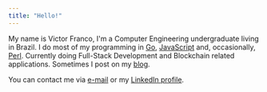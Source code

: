 ```yaml
---
title: "Hello!"
---
```


My name is Victor Franco, I'm a Computer Engineering undergraduate living in Brazil.
I do most of my programming in [Go](https://golang.org/), [JavaScript](https://nodejs.org/en/)
and, occasionally, [Perl](https://www.perl.org/). Currently doing Full-Stack Development
and Blockchain related applications. Sometimes I post on my [blog](/blog/).

You can contact me via [e-mail](mailto:victor@victorfran.co "My personal e-mail")
or my [LinkedIn profile](https://www.linkedin.com/in/victorfrvl/).
